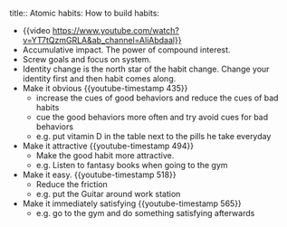 title:: Atomic habits: How to build habits:

- {{video https://www.youtube.com/watch?v=YT7tQzmGRLA&ab_channel=AliAbdaal}}
- Accumulative impact. The power of compound interest.
- Screw goals and focus on system.
- Identity change is the north star of the habit change. Change your identity first and then habit comes along.
- Make it obvious {{youtube-timestamp 435}}
	- increase the cues of good behaviors and reduce the cues of bad habits
	- cue the good behaviors more often and try avoid cues for bad behaviors
	- e.g. put vitamin D in the table next to the pills he take everyday
- Make it attractive {{youtube-timestamp 494}}
	- Make the good habit more attractive.
	- e.g. Listen to fantasy books when going to the gym
- Make it easy. {{youtube-timestamp 518}}
	- Reduce the friction
	- e.g. put the Guitar around work station
- Make it immediately satisfying {{youtube-timestamp 565}}
	- e.g. go to the gym and do something satisfying afterwards